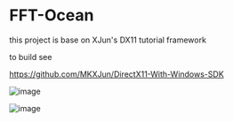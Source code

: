 # FFT-Ocean 

this project is base on XJun's DX11 tutorial framework

to build see

https://github.com/MKXJun/DirectX11-With-Windows-SDK

![image](https://github.com/StellarWarp/FFT-Ocean/assets/49562703/427e23c4-5d57-48ab-9360-b2d0aaf01839)

![image](https://github.com/StellarWarp/FFT-Ocean/assets/49562703/0108717b-bdff-42a5-83ed-02d385587fa4)
